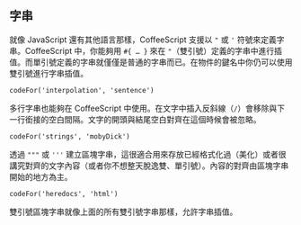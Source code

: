 ## 字串

就像 JavaScript 還有其他語言那樣，CoffeeScript 支援以 `"` 或 `'` 符號來定義字串。CoffeeScript 中，你能夠用 `#{ … }` 來在 `"`（雙引號）定義的字串中進行插值。而單引號定義的字串就僅僅是普通的字串而已。在物件的鍵名中你仍可以使用雙引號進行字串插值。

```
codeFor('interpolation', 'sentence')
```

多行字串也能夠在 CoffeeScript 中使用。在文字中插入反斜線（`/`）會移除與下一行銜接的空白間隔。文字的開頭與結尾空白對齊在這個時候會被忽略。

```
codeFor('strings', 'mobyDick')
```

透過 `"""` 或 `'''` 建立區塊字串，這很適合用來存放已經格式化過（美化）或者很講究對齊的文字內容（或者你不想整天脫逸雙、單引號）。內容的對齊由區塊字串開始的地方為主。

```
codeFor('heredocs', 'html')
```

雙引號區塊字串就像上面的所有雙引號字串那樣，允許字串插值。